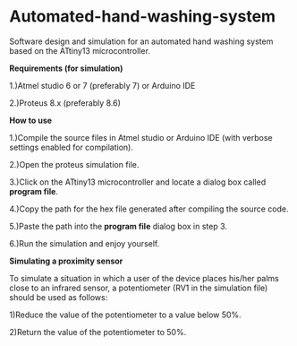 # Automated-hand-washing-system

Software design and simulation for an automated hand washing system based on the ATtiny13 microcontroller.

**Requirements (for simulation)**

1.)Atmel studio 6 or 7 (preferably 7) or Arduino IDE

2.)Proteus 8.x (preferably 8.6)

**How to use**

1.)Compile the source files in Atmel studio or Arduino IDE (with verbose settings enabled for compilation).

2.)Open the proteus simulation file.

3.)Click on the ATtiny13 microcontroller and locate a dialog box called **program file**.

4.)Copy the path for the hex file generated after compiling the source code.

5.)Paste the path into the **program file** dialog box in step 3.

6.)Run the simulation and enjoy yourself.

**Simulating a proximity sensor**

To simulate a situation in which a user of the device places his/her palms close to an infrared sensor, a potentiometer (RV1 in the simulation file) should be used as follows:

1)Reduce the value of the potentiometer to a value below 50%.

2)Return the value of the potentiometer to 50%.

